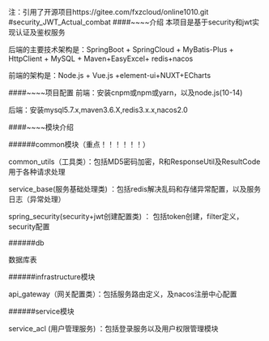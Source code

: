 注：引用了开源项目https://gitee.com/fxzcloud/online1010.git
#security_JWT_Actual_combat
####~~~~介绍
本项目是基于security和jwt实现认证及鉴权服务

后端的主要技术架构是：SpringBoot + SpringCloud + MyBatis-Plus + HttpClient + MySQL + Maven+EasyExcel+ redis+nacos

前端的架构是：Node.js + Vue.js +element-ui+NUXT+ECharts

####~~~~项目配置
前端：安装cnpm或npm或yarn，以及node.js(10-14)

后端：安装mysql5.7.x,maven3.6.X,redis3.x.x,nacos2.0

####~~~~模块介绍

######common模块（重点！！！！！！）

common_utils（工具类）：包括MD5密码加密，R和ResponseUtil及ResultCode用于各种请求处理

service_base(服务基础处理类) ：包括redis解决乱码和存储异常配置，以及服务日志（异常处理）   

spring_security(security+jwt创建配置类) ： 包括token创建，filter定义，security配置

######db

数据库表

######infrastructure模块

api_gateway（网关配置类）：包括服务路由定义，及nacos注册中心配置

######service模块

service_acl (用户管理服务) ：包括登录服务以及用户权限管理模块




